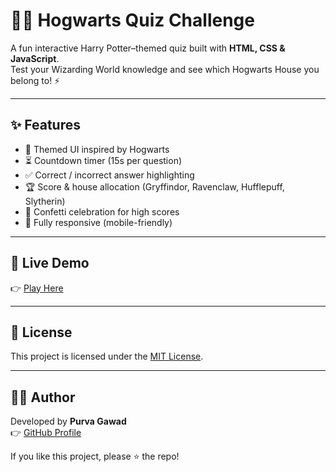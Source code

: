 
# 🧙‍♂️ Hogwarts Quiz Challenge

A fun interactive Harry Potter–themed quiz built with **HTML, CSS & JavaScript**.  
Test your Wizarding World knowledge and see which Hogwarts House you belong to! ⚡

---

## ✨ Features
- 🎨 Themed UI inspired by Hogwarts  
- ⏳ Countdown timer (15s per question)  
- ✅ Correct / incorrect answer highlighting  
- 🏆 Score & house allocation (Gryffindor, Ravenclaw, Hufflepuff, Slytherin)  
- 🎉 Confetti celebration for high scores  
- 📱 Fully responsive (mobile-friendly)  

---

## 🚀 Live Demo
👉 [Play Here](https://pur-28.github.io/Hogwarts-quiz/)  

---

## 📜 License
This project is licensed under the [MIT License](LICENSE).  

---

## 👩‍💻 Author
Developed by **Purva Gawad**  
👉 [GitHub Profile](https://github.com/pur-28)  

If you like this project, please ⭐ the repo!

